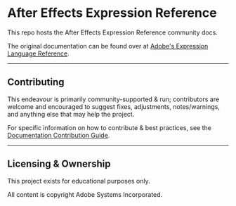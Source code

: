 # After Effects Expression Reference

This repo hosts the After Effects Expression Reference community docs.

The original documentation can be found over at [Adobe's Expression Language Reference](https://helpx.adobe.com/after-effects/using/expression-language-reference.html).

---

## Contributing

This endeavour is primarily community-supported & run; contributors are welcome and encouraged to suggest fixes, adjustments, notes/warnings, and anything else that may help the project.

For specific information on how to contribute & best practices, see the [Documentation Contribution Guide](https://docsforadobe.dev/contributing/contribution-guide/).

---

## Licensing & Ownership

This project exists for educational purposes only.

All content is copyright Adobe Systems Incorporated.
